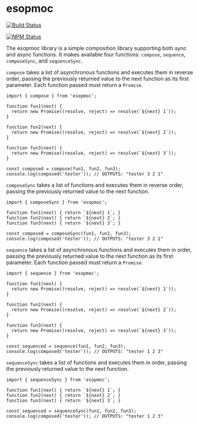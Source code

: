 # esopmoc

[![Build Status](https://travis-ci.org/mbrio/esopmoc.svg?branch=master)](https://travis-ci.org/mbrio/esopmoc)

[![NPM Status](https://nodei.co/npm/esopmoc.png?downloads=true)](https://npmjs.org/package/esopmoc)

The esopmoc library is a simple composition library supporting both sync and
async functions. It makes available four functions: `compose`, `sequence`,
`composeSync`, and `sequenceSync`.

`compose` takes a list of asynchronous functions and executes them in reverse
order, passing the previously returned value to the next function as its first
parameter. Each function passed must return a `Promise`.

```
import { compose } from 'esopmoc';

function fun1(next) {
  return new Promise((resolve, reject) => resolve(`${next} 1`));
}

function fun2(next) {
  return new Promise((resolve, reject) => resolve(`${next} 2`));
}

function fun3(next) {
  return new Promise((resolve, reject) => resolve(`${next} 3`));
}

const composed = compose(fun1, fun2, fun3);
console.log(composed('tester')); // OUTPUTS: "tester 3 2 1"
```

`composeSync` takes a list of functions and executes them in reverse order,
passing the previously returned value to the next function.

```
import { composeSync } from 'esopmoc';

function fun1(next) { return `${next} 1`; }
function fun2(next) { return `${next} 2`; }
function fun3(next) { return `${next} 3`; }

const composed = composeSync(fun1, fun2, fun3);
console.log(composed('tester')); // OUTPUTS: "tester 3 2 1"
```

`sequence` takes a list of asynchronous functions and executes them in order,
passing the previously returned value to the next function as its first
parameter. Each function passed must return a `Promise`.

```
import { sequence } from 'esopmoc';

function fun1(next) {
  return new Promise((resolve, reject) => resolve(`${next} 1`));
}

function fun2(next) {
  return new Promise((resolve, reject) => resolve(`${next} 2`));
}

function fun3(next) {
  return new Promise((resolve, reject) => resolve(`${next} 3`));
}

const sequenced = sequence(fun1, fun2, fun3);
console.log(composed('tester')); // OUTPUTS: "tester 1 2 3"
```

`sequenceSync` takes a list of functions and executes them in order, passing
the previously returned value to the next function.

```
import { sequenceSync } from 'esopmoc';

function fun1(next) { return `${next} 1`; }
function fun2(next) { return `${next} 2`; }
function fun3(next) { return `${next} 3`; }

const sequenced = sequenceSync(fun1, fun2, fun3);
console.log(composed('tester')); // OUTPUTS: "tester 1 2 3"
```
